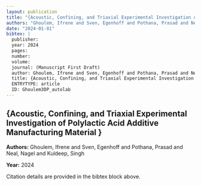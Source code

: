 ```yaml
---
layout: publication
title: "{Acoustic, Confining, and Triaxial Experimental Investigation of Polylactic Acid Additive Manufacturing Material }"
authors: "Ghoulem, Ifrene and Sven, Egenhoff and Pothana, Prasad and Neal, Nagel and Kuldeep, Singh"
date: "2024-01-01"
bibtex: |
  publisher: 
  year: 2024
  pages: 
  number: 
  volume: 
  journal: (Manuscript First Draft)
  author: Ghoulem, Ifrene and Sven, Egenhoff and Pothana, Prasad and Neal, Nagel and Kuldeep, Singh
  title: {Acoustic, Confining, and Triaxial Experimental Investigation of Polylactic Acid Additive Manufacturing Material }
  ENTRYTYPE: article
  ID: Ghoulem3DP_autolab
---
```


## {Acoustic, Confining, and Triaxial Experimental Investigation of Polylactic Acid Additive Manufacturing Material }

**Authors:** Ghoulem, Ifrene and Sven, Egenhoff and Pothana, Prasad and Neal, Nagel and Kuldeep, Singh

**Year:** 2024

Citation details are provided in the bibtex block above.
